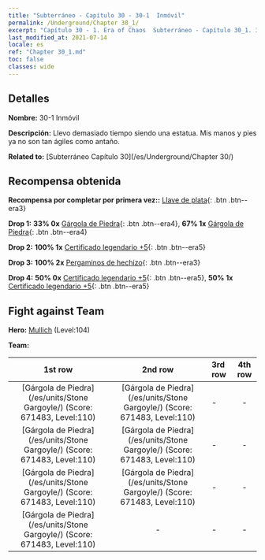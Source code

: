 ```yaml
---
title: "Subterráneo - Capítulo 30 - 30-1  Inmóvil"
permalink: /Underground/Chapter 30_1/
excerpt: "Capítulo 30 - 1. Era of Chaos  Subterráneo - Capítulo 30_1. 30-1  Inmóvil"
last_modified_at: 2021-07-14
locale: es
ref: "Chapter 30_1.md"
toc: false
classes: wide
---
```


## Detalles

 **Nombre:** 30-1  Inmóvil

 **Descripción:**       Llevo demasiado tiempo siendo una estatua. Mis manos y pies ya no son tan ágiles como antaño.

 **Related to:** [Subterráneo Capítulo 30](/es/Underground/Chapter 30/)

## Recompensa obtenida

 **Recompensa por completar por primera vez::** [Llave de plata](/ItemsES/con_693/){: .btn .btn--era3}

 **Drop 1:** **33% 0x** [Gárgola de Piedra](/ItemsES/unt_236/){: .btn .btn--era4}, **67% 1x** [Gárgola de Piedra](/ItemsES/unt_236/){: .btn .btn--era4}

 **Drop 2:** **100% 1x** [Certificado legendario +5](/ItemsES/mat_102/){: .btn .btn--era5}

 **Drop 3:** **100% 2x** [Pergaminos de hechizo](/ItemsES/con_694/){: .btn .btn--era3}

 **Drop 4:** **50% 0x** [Certificado legendario +5](/ItemsES/mat_102/){: .btn .btn--era5}, **50% 1x** [Certificado legendario +5](/ItemsES/mat_102/){: .btn .btn--era5}


## Fight against Team
 **Hero:** [Mullich](/es/heroes/Mullich/) (Level:104)

 **Team:**


  | 1st row | 2nd row | 3rd row | 4th row |
  |:----:|:----:|:----|:----:|
  | [Gárgola de Piedra](/es/units/Stone Gargoyle/) (Score: 671483, Level:110)  | [Gárgola de Piedra](/es/units/Stone Gargoyle/) (Score: 671483, Level:110)  | - | - |
  | [Gárgola de Piedra](/es/units/Stone Gargoyle/) (Score: 671483, Level:110)  | [Gárgola de Piedra](/es/units/Stone Gargoyle/) (Score: 671483, Level:110)  | - | - |
  | [Gárgola de Piedra](/es/units/Stone Gargoyle/) (Score: 671483, Level:110)  | [Gárgola de Piedra](/es/units/Stone Gargoyle/) (Score: 671483, Level:110)  | - | - |
  | [Gárgola de Piedra](/es/units/Stone Gargoyle/) (Score: 671483, Level:110)  | - | - | - |


